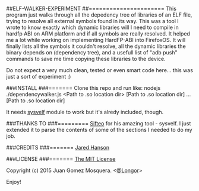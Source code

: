 
##ELF-WALKER-EXPERIMENT
##======================
This program just walks through all the depedency tree of libraries of an ELF file, trying to resolve all external symbols found in its way.
This was a tool I wrote to know exactly which dynamic libraries will I need to compile in hardfp ABI on ARM platform and if all symbols are really resolved. It helped me a lot while working on implementing HardFP-ABI into FirefoxOS.
It will finally lists all the symbols it couldn't resolve, all the dynamic libraries the binary depends on (dependency tree), and a usefull list of "adb push" commands to save me time copying these libraries to the device.

Do not expect a very much clean, tested or even smart code here... this was just a sort of experiment :)

###INSTALL
###=======
Clone this repo and run like:
    nodejs ./dependencywalker.js <Path to ELF file> <Path to .so location dir> [Path to .so location dir] ... [Path to .so location dir]

It needs [sysvelf](https://github.com/sifteo/node-elf) module to work but it's alredy included, though.

###THANKS TO
###=========
[Sifteo](https://github.com/sifteo) for his amazing tool - sysvelf. I just extended it to parse the contents of some of the sections I needed to do my job.

###CREDITS
###=======
[Jared Hanson](http://github.com/jaredhanson)

###LICENSE
###=======
[The MIT License](http://opensource.org/licenses/MIT)


Copyright (c) 2015 Juan Gomez Mosquera. <[@Longor](https://twitter.com/Longor)>


Enjoy!